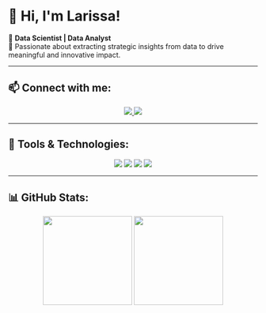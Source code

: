 # 👋 Hi, I'm Larissa!
🔹 **Data Scientist | Data Analyst**  
🔹 Passionate about extracting strategic insights from data to drive meaningful and innovative impact.

---

## 📫 Connect with me:  
<p align="center">
  <a href="https://www.linkedin.com/in/larissalemoss/">
    <img src="https://img.shields.io/badge/-LinkedIn-0077B5?style=for-the-badge&logo=linkedin&logoColor=white">
  </a>
  <a href="mailto:larissa.lemos.souza@gmail.com">
    <img src="https://img.shields.io/badge/Gmail-D14836?style=for-the-badge&logo=gmail&logoColor=white">
  </a>
</p>

---

## 🚀 Tools & Technologies:
<p align="center">
  <img src="https://img.shields.io/badge/SQL-4479A1?style=for-the-badge&logo=postgresql&logoColor=white">
  <img src="https://img.shields.io/badge/Python-3776AB?style=for-the-badge&logo=python&logoColor=white">
  <img src="https://img.shields.io/badge/MongoDB-47A248?style=for-the-badge&logo=mongodb&logoColor=white">
  <img src="https://img.shields.io/badge/Jupyter-F37626?style=for-the-badge&logo=jupyter&logoColor=white">
</p>

---

## 📊 GitHub Stats:
<p align="center">
  <img src="https://github-readme-stats.vercel.app/api?username=larissalemos&show_icons=true&theme=radical" height="180">
  <img src="https://github-readme-stats.vercel.app/api/top-langs/?username=larissalemos&layout=compact&theme=radical" height="180">
</p>

</p>



